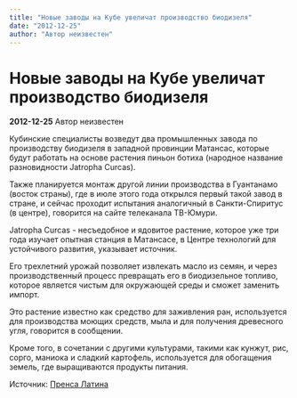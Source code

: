 ```yaml
---
title: "Новые заводы на Кубе увеличат производство биодизеля"
date: "2012-12-25"
author: "Автор неизвестен"
---
```


# Новые заводы на Кубе увеличат производство биодизеля

**2012-12-25** Автор неизвестен

Кубинские специалисты возведут два промышленных завода по производству биодизеля в западной провинции Матансас, которые будут работать на основе растения пиньон ботиха (народное название разновидности Jatropha Curcas).

Также планируется монтаж другой линии производства в Гуантанамо (восток страны), где в июле этого года открылся первый такой завод в стране, и сейчас проходит испытания аналогичный в Санкти-Спиритус (в центре), говорится на сайте телеканала ТВ-Юмури.

Jatropha Curcas - несъедобное и ядовитое растение, которое уже три года изучает опытная станция в Матансасе, в Центре технологий для устойчивого развития, указывает источник.

Его трехлетний урожай позволяет извлекать масло из семян, и через производственный процесс превращать его в биодизельное топливо, которое является чистым для окружающей среды и сможет заменить импорт.

Это растение известно как средство для заживления ран, используется для производства моющих средств, мыла и для получения древесного угля, говорится в сообщении.

Кроме того, в сочетании с другими культурами, такими как кунжут, рис, сорго, маниока и сладкий картофель, используется для обогащения земель, где выращиваются продукты питания.

Источник: [Пренса Латина](http://www.prensalatina.ru/index.php/18-portada-cuba/12871-2012-12-25-17-19-35?opcion=pl-ver-noticia)